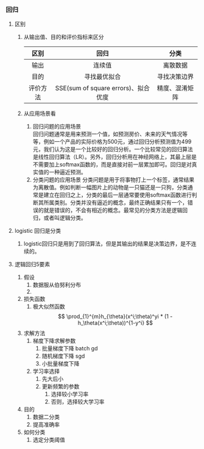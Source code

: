 ### 回归

1. 区别
    1. 从输出值、目的和评价指标来区分
        
        | 区别 | 回归 | 分类 |
        | :-: | :-: | :-: |
        | 输出 | 连续值 | 离散数据 |
        | 目的 | 寻找最优拟合 | 寻找决策边界 |
        | 评价方法 | SSE(sum of square errors)、拟合优度 | 精度、混淆矩阵 |
    1. 从应用场景看
        1. 回归问题的应用场景  
    回归问题通常是用来预测一个值，如预测房价、未来的天气情况等等，例如一个产品的实际价格为500元，通过回归分析预测值为499元，我们认为这是一个比较好的回归分析。一个比较常见的回归算法是线性回归算法（LR）。另外，回归分析用在神经网络上，其最上层是不需要加上softmax函数的，而是直接对前一层累加即可。回归是对真实值的一种逼近预测。
        2. 分类问题的应用场景
        分类问题是用于将事物打上一个标签，通常结果为离散值。例如判断一幅图片上的动物是一只猫还是一只狗，分类通常是建立在回归之上，分类的最后一层通常要使用softmax函数进行判断其所属类别。分类并没有逼近的概念，最终正确结果只有一个，错误的就是错误的，不会有相近的概念。最常见的分类方法是逻辑回归，或者叫逻辑分类。
1. logistic 回归是分类
    1. logistic回归只是用到了回归算法，但是其输出的结果是决策边界，是不连续的。

2. 逻辑回归5要素
    1. 假设
        1. 数据服从伯努利分布
        2. 
    2. 损失函数
        1. 极大似然函数
        $$ \prod_{1}^{m}h_{\theta}(x^i;\theta)^yi * (1 - h_\theta(x^i;\theta))^{1-y^i} $$
    3. 求解方法
        1. 梯度下降求解参数
            1. 批量梯度下降 batch gd
            2. 随机梯度下降 sgd
            3. 小批量梯度下降
        2. 学习率选择
            1. 先大后小
            2. 更新频繁的参数
                1. 选择较小学习率
                2. 否则，选择较大学习率
    4. 目的
        1. 数据二分类
        2. 提高准确率
    5. 如何分类
        1. 选定分类阈值